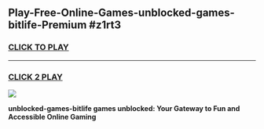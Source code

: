 
## Play-Free-Online-Games-unblocked-games-bitlife-Premium #z1rt3
<h3>
<a href="https://premium.freeplayer.one?title=unblocked-games-bitlife&ref=8M">CLICK TO PLAY</a></h3>
<hr>

<h3>
<a href="https://premium.freeplayer.one?title=unblocked-games-bitlife&ref=8M">CLICK 2 PLAY</a>
  
</h3>

<a href="https://premium.freeplayer.one?title=unblocked-games-bitlife&ref=8M"><img src="https://clearcache.store/games.png"></a>


**unblocked-games-bitlife games unblocked: Your Gateway to Fun and Accessible Online Gaming**
